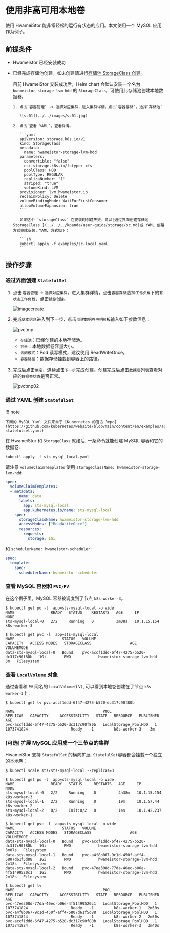 # 使用非高可用本地卷

使用 HwameiStor 能非常轻松的运行有状态的应用。本文使用一个 MySQL 应用作为例子。

## 前提条件

- Hwameistor 已经安装成功

- 已经完成存储池创建，如未创建请进行[存储池 StorageClass 创建](../../../kpanda/user-guide/storage/sc.md)。
    
    目前 HwameiStor 安装成功后，Helm chart 会默认安装一个名为 `hwameistor-storage-lvm-hdd` 的 `StorageClass`，可使用此存储池创建本地数据卷。

      1. 点击`容器管理` -> 选择对应集群，进入集群详情，点击`容器存储`，选择`存储池`
      
         ![sc01](../../images/sc01.jpg)

      2. 点击`查看 YAML`，查看详情。

         ```yaml
         apiVersion: storage.k8s.io/v1
         kind: StorageClass
         metadata:
           name: hwameistor-storage-lvm-hdd
         parameters:
           convertible: "false"
           csi.storage.k8s.io/fstype: xfs
           poolClass: HDD
           poolType: REGULAR
           replicaNumber: "1"
           striped: "true"
           volumeKind: LVM
         provisioner: lvm.hwameistor.io
         reclaimPolicy: Delete
         volumeBindingMode: WaitForFirstConsumer
         allowVolumeExpansion: true
         ```

         如果这个 `storageClass` 在安装时创建失败，可以[通过界面创建存储池 StorageClass ](../../../kpanda/user-guide/storage/sc.md)或 YAML 创建方式完成安装，YAML 方式如下：

         ```sh
         kubectl apply -f examples/sc-local.yaml
         ```

## 操作步骤

### 通过界面创建 `StatefulSet`

1. 点击 `容器管理` -> `选择对应集群`，进入集群详情，点击`容器存储`选择`工作负载`下的`有状态工作负载`，点击`镜像创建`。

    ![imagecreate](../../../storage/images/imagecreate01.jpg)

2. 完成`基本信息`进入到下一步，点击`创建数据卷声明模板`输入如下参数信息：

    ![pvctmp](../../../storage/images/pvctmp01.jpg)

    - `存储池`：已经创建的本地存储池。
    - `容量`：本地数据卷容量大小。
    - `访问模式`：Pod 读写模式，建议使用 ReadWriteOnce。
    - `容器路径`：数据存储挂载到容器上的路径。

3. 完成后点击`确定`，连续点击`下一步`完成创建。创建完成后点击`数据卷`列表查看对应的`数据卷状态`是否正常。

    ![pvctmp02](../../../storage/images/pvctmp02.jpg)

### 通过 YAML 创建 `StatefulSet`

!!! note

    下面的 MySQL Yaml 文件来自于 [Kubernetes 的官方 Repo](https://github.com/kubernetes/website/blob/main/content/en/examples/application/mysql/mysql-statefulset.yaml)

在 HwameiStor 和 `StorageClass` 就绪后, 一条命令就能创建 MySQL 容器和它的数据卷:

```sh
kubectl apply -f sts-mysql_local.yaml
```

请注意 `volumeClaimTemplates` 使用 `storageClassName: hwameistor-storage-lvm-hdd`:

```yaml
spec:
  volumeClaimTemplates:
  - metadata:
      name: data
      labels:
        app: sts-mysql-local
        app.kubernetes.io/name: sts-mysql-local
    spec:
      storageClassName: hwameistor-storage-lvm-hdd
      accessModes: ["ReadWriteOnce"]
      resources:
        requests:
          storage: 1Gi
```

和 `schedulerName: hwameistor-scheduler`:

```yaml
spec:
  template:
    spec:
      schedulerName: hwameistor-scheduler
```

### 查看 MySQL 容器和 `PVC/PV`

在这个例子里，MySQL 容器被调度到了节点 `k8s-worker-3`。

```console
$ kubectl get po -l  app=sts-mysql-local -o wide
NAME                READY   STATUS    RESTARTS   AGE     IP            NODE        
sts-mysql-local-0   2/2     Running   0          3m08s   10.1.15.154   k8s-worker-3

$ kubectl get pvc -l  app=sts-mysql-local
NAME                     STATUS   VOLUME                                     CAPACITY   ACCESS MODES   STORAGECLASS                 AGE   VOLUMEMODE
data-sts-mysql-local-0   Bound    pvc-accf1ddd-6f47-4275-b520-dc317c90f80b   1Gi        RWO            hwameistor-storage-lvm-hdd    3m   Filesystem
```

### 查看 `LocalVolume` 对象

通过查看和 `PV` 同名的 `LocalVolume(LV)`, 可以看到本地卷创建在了节点 `k8s-worker-3`上：

```console
$ kubectl get lv pvc-accf1ddd-6f47-4275-b520-dc317c90f80b

NAME                                       POOL                   REPLICAS   CAPACITY     ACCESSIBILITY   STATE   RESOURCE   PUBLISHED      AGE
pvc-accf1ddd-6f47-4275-b520-dc317c90f80b   LocalStorage_PoolHDD   1          1073741824                   Ready   -1         k8s-worker-3    3m
```

### [可选] 扩展 MySQL 应用成一个三节点的集群

HwameiStor 支持 `StatefulSet` 的横向扩展. `StatefulSet`容器都会挂载一个独立的本地卷：

```console
$ kubectl scale sts/sts-mysql-local --replicas=3

$ kubectl get po -l  app=sts-mysql-local -o wide
NAME                READY   STATUS     RESTARTS   AGE     IP            NODE        
sts-mysql-local-0   2/2     Running    0          4h38m   10.1.15.154   k8s-worker-3
sts-mysql-local-1   2/2     Running    0          19m     10.1.57.44    k8s-worker-2
sts-mysql-local-2   0/2     Init:0/2   0          14s     10.1.42.237   k8s-worker-1

$ kubectl get pvc -l  app=sts-mysql-local -o wide
NAME                     STATUS   VOLUME                                     CAPACITY   ACCESS MODES   STORAGECLASS                 AGE     VOLUMEMODE
data-sts-mysql-local-0   Bound    pvc-accf1ddd-6f47-4275-b520-dc317c90f80b   1Gi        RWO            hwameistor-storage-lvm-hdd   3m07s   Filesystem
data-sts-mysql-local-1   Bound    pvc-a4f8b067-9c1d-450f-aff4-5807d61f5d88   1Gi        RWO            hwameistor-storage-lvm-hdd   2m18s   Filesystem
data-sts-mysql-local-2   Bound    pvc-47ee308d-77da-40ec-b06e-4f51499520c1   1Gi        RWO            hwameistor-storage-lvm-hdd   2m18s   Filesystem

$ kubectl get lv
NAME                                       POOL                   REPLICAS   CAPACITY     ACCESSIBILITY   STATE   RESOURCE   PUBLISHED      AGE
pvc-47ee308d-77da-40ec-b06e-4f51499520c1   LocalStorage_PoolHDD   1          1073741824                   Ready   -1         k8s-worker-1   2m50s
pvc-a4f8b067-9c1d-450f-aff4-5807d61f5d88   LocalStorage_PoolHDD   1          1073741824                   Ready   -1         k8s-worker-2   2m50s
pvc-accf1ddd-6f47-4275-b520-dc317c90f80b   LocalStorage_PoolHDD   1          1073741824                   Ready   -1         k8s-worker-3   3m40s
```
